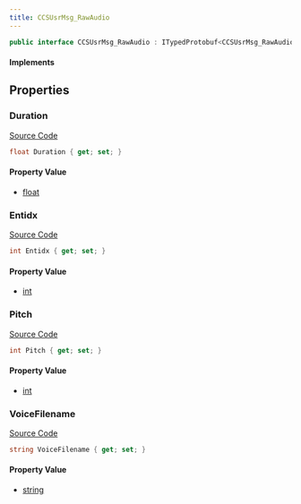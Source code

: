 ```yaml
---
title: CCSUsrMsg_RawAudio
---
```


```csharp
public interface CCSUsrMsg_RawAudio : ITypedProtobuf<CCSUsrMsg_RawAudio>, INativeHandle, INetMessage<CCSUsrMsg_RawAudio>, IDisposable
```

#### Implements

## Properties

### Duration

[Source Code](https://github.com/swiftly-solution/swiftlys2/blob/main/managed/src/SwiftlyS2.Generated/Protobufs/Interfaces/CCSUsrMsg_RawAudio.cs#L24)

```csharp
float Duration { get; set; }
```

#### Property Value

- [float](https://learn.microsoft.com/dotnet/api/system.single)

### Entidx

[Source Code](https://github.com/swiftly-solution/swiftlys2/blob/main/managed/src/SwiftlyS2.Generated/Protobufs/Interfaces/CCSUsrMsg_RawAudio.cs#L21)

```csharp
int Entidx { get; set; }
```

#### Property Value

- [int](https://learn.microsoft.com/dotnet/api/system.int32)

### Pitch

[Source Code](https://github.com/swiftly-solution/swiftlys2/blob/main/managed/src/SwiftlyS2.Generated/Protobufs/Interfaces/CCSUsrMsg_RawAudio.cs#L18)

```csharp
int Pitch { get; set; }
```

#### Property Value

- [int](https://learn.microsoft.com/dotnet/api/system.int32)

### VoiceFilename

[Source Code](https://github.com/swiftly-solution/swiftlys2/blob/main/managed/src/SwiftlyS2.Generated/Protobufs/Interfaces/CCSUsrMsg_RawAudio.cs#L27)

```csharp
string VoiceFilename { get; set; }
```

#### Property Value

- [string](https://learn.microsoft.com/dotnet/api/system.string)

